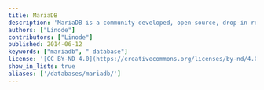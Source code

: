 ```yaml
---
title: MariaDB
description: 'MariaDB is a community-developed, open-source, drop-in replacement for the Relational Database Management System (RDBMS) MySQL with high compatibility.'
authors: ["Linode"]
contributors: ["Linode"]
published: 2014-06-12
keywords: ["mariadb", " database"]
license: '[CC BY-ND 4.0](https://creativecommons.org/licenses/by-nd/4.0)'
show_in_lists: true
aliases: ['/databases/mariadb/']
---
```


